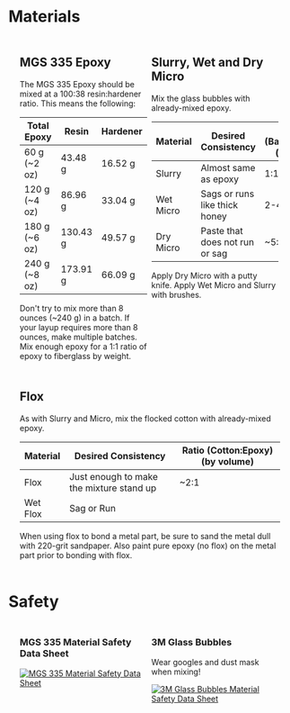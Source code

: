 <style>
.section_list {
    display: flex;
    align-items: flex-start;
    flex-wrap: wrap;
    margin: 16px;
    align-content: space-around;
}

.section_content {
    margin: 4px;
    max-width: 48%;
}

.section_list.nowrap {
    flex-wrap: nowrap;
}

.nowrap .section_content {
    flex: 1;
}

@media print {
    .pagebreak { page-break-before: always; } /* page-break-after works, as well */
}
</style>

# Materials

<!--

This is meant to be printed out and displayed in the shop.
-->

<div class="section_list">
<div class="section_content">

## MGS 335 Epoxy

The MGS 335 Epoxy should be mixed at a 100:38 resin:hardener ratio. This means the following:

| Total Epoxy   | Resin    | Hardener |
|---------------|----------|----------|
| 60 g (~2 oz)  | 43.48 g  | 16.52 g  |
| 120 g (~4 oz) | 86.96 g  | 33.04 g  |
| 180 g (~6 oz) | 130.43 g | 49.57 g  |
| 240 g (~8 oz) | 173.91 g | 66.09 g  |

Don't try to mix more than 8 ounces (~240 g) in a batch. If your layup requires more than 8 ounces, make multiple batches. Mix enough epoxy for a 1:1 ratio of epoxy to fiberglass by weight.

</div>
<div class="section_content">

## Slurry, Wet and Dry Micro

Mix the glass bubbles with already-mixed epoxy.

| Material  | Desired Consistency            | Ratio (Balloons:Epoxy) (by volume) |
|-----------|--------------------------------|------------------------------------|
| Slurry    | Almost same as epoxy           | 1:1                                |
| Wet Micro | Sags or runs like thick honey  | 2-4:1                              |
| Dry Micro | Paste that does not run or sag | ~5:1                               |

Apply Dry Micro with a putty knife. Apply Wet Micro and Slurry with brushes.

</div>
<div class="section_content" style="max-width:100%">

## Flox

As with Slurry and Micro, mix the flocked cotton with already-mixed epoxy.

| Material | Desired Consistency                      | Ratio (Cotton:Epoxy) (by volume) |
|----------|------------------------------------------|----------------------------------|
| Flox     | Just enough to make the mixture stand up | ~2:1                             |
| Wet Flox | Sag or Run                               |                                  |

When using flox to bond a metal part, be sure to sand the metal dull with 220-grit sandpaper. Also paint pure epoxy (no flox) on the metal part prior to bonding with flox.

</div>
</div>

<div class="pagebreak"></div>

# Safety

<div class="section_list nowrap">
<div class="section_content">

### MGS 335 Material Safety Data Sheet

[![MGS 335 Material Safety Data Sheet](/assets/images/mgs_msds.png)](https://www.aircraftspruce.com/catalog/pdf/LH335MSDS.pdf)

&nbsp;

</div>
<div class="section_content">

### 3M Glass Bubbles

Wear googles and dust mask when mixing!

[![3M Glass Bubbles Material Safety Data Sheet](/assets/images/glass_bubbles_msds.png)](https://www.aircraftspruce.com/catalog/pdf/3mbubblessds.pdf)

</div>
</div>
